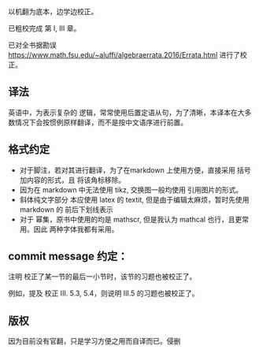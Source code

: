以机翻为底本，边学边校正。

已粗校完成 第 I, III 章。

已对全书据勘误
https://www.math.fsu.edu/~aluffi/algebraerrata.2016/Errata.html
进行了校正。

## 译法

英语中，为表示复杂的 逻辑，常常使用后置定语从句，为了清晰，本译本在大多数情况下会按惯例原样翻译，而不是按中文语序进行前置。

## 格式约定

- 对于脚注，若对其进行翻译，为了在markdown 上使用方便，直接采用 括号加内容的形式，且
将该角标移除。
- 因为在 markdown 中无法使用 tikz, 交换图一般均使用 引用图片的形式。
- 斜体纯文字部分 本应使用 latex 的 textit, 但是由于编辑太麻烦，暂时先使用 markdown 的 前后下划线表示
- 对于 幂集，原书中使用的均是 mathscr, 但是我认为 mathcal 也行，且更常用。因此 两种字体我都有采用。

## commit message 约定：

注明 校正了某一节的最后一小节时，该节的习题也被校正了。

例如，提及 校正 III. 5.3, 5.4，则说明 III.5 的习题也被校正了。

## 版权

因为目前没有官翻，只是学习方便之用而自译而已。侵删